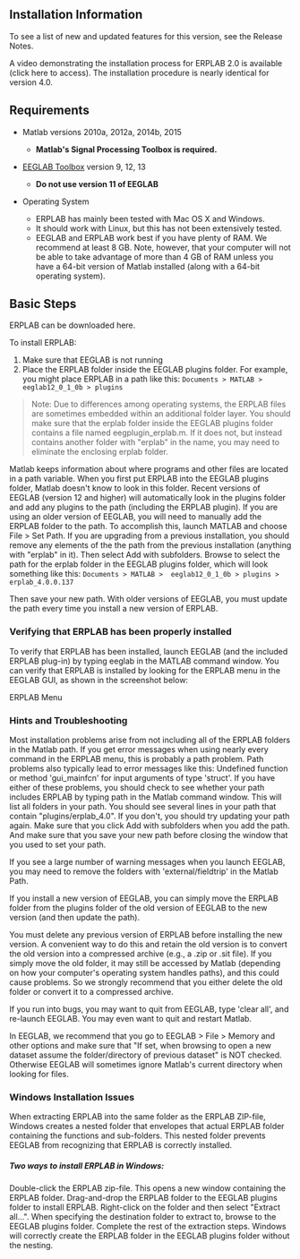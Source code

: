 ## Installation Information
To see a list of new and updated features for this version, see the Release Notes.

A video demonstrating the installation process for ERPLAB 2.0 is available (click here to access). The installation procedure is nearly identical for version 4.0.

## Requirements
- Matlab versions 2010a, 2012a, 2014b, 2015
  - **Matlab's Signal Processing Toolbox is required.**

- [EEGLAB Toolbox](http://sccn.ucsd.edu/eeglab/) version 9, 12, 13 
  - **Do not use version 11 of EEGLAB**

- Operating System
  - ERPLAB has mainly been tested with Mac OS X and Windows.  
  - It should work with Linux, but this has not been extensively tested.
  - EEGLAB and ERPLAB work best if you have plenty of RAM. We recommend at least 8 GB. Note, however, that your computer will not be able to take advantage of more than 4 GB of RAM unless you have a 64-bit version of Matlab installed (along with a 64-bit operating system).

## Basic Steps
ERPLAB can be downloaded here.

To install ERPLAB:

1. Make sure that EEGLAB is not running
2. Place the ERPLAB folder inside the EEGLAB plugins folder. For example, you might place ERPLAB in a path like this:
`Documents > MATLAB > eeglab12_0_1_0b > plugins`

> Note: Due to differences among operating systems, the ERPLAB files are sometimes embedded within an additional folder layer. You should make sure that the erplab folder inside the EEGLAB plugins folder contains a file named eegplugin_erplab.m. If it does not, but instead contains another folder with "erplab" in the name, you may need to eliminate the enclosing erplab folder.

Matlab keeps information about where programs and other files are located in a path variable.  When you first put ERPLAB into the EEGLAB plugins folder, Matlab doesn't know to look in this folder.  Recent versions of EEGLAB (version 12 and higher) will automatically look in the plugins folder and add any plugins to the path (including the ERPLAB plugin).  If you are using an older version of EEGLAB, you will need to manually add the ERPLAB folder to the path. To accomplish this, launch MATLAB and choose File > Set Path. If you are upgrading from a previous installation, you should remove any elements of the the path from the previous installation (anything with "erplab" in it). Then select Add with subfolders.  Browse to select the path for the erplab folder in the EEGLAB plugins folder, which will look something like this: `Documents > MATLAB >  eeglab12_0_1_0b > plugins > erplab_4.0.0.137`


Then save your new path. With older versions of EEGLAB, you must update the path every time you install a new version of ERPLAB.

### Verifying that ERPLAB has been properly installed
To verify that ERPLAB has been installed, launch EEGLAB (and the included ERPLAB plug-in) by typing eeglab in the MATLAB command window.  You can verify that ERPLAB is installed by looking for the ERPLAB menu in the EEGLAB GUI, as shown in the screenshot below:

ERPLAB Menu

 

### Hints and Troubleshooting
Most installation problems arise from not including all of the ERPLAB folders in the Matlab path.  If you get error messages when using nearly every command in the ERPLAB menu, this is probably a path problem.  Path problems also typically lead to error messages like this: Undefined function or method 'gui_mainfcn' for input arguments of type 'struct'.  If you have either of these problems, you should check to see whether your path includes ERPLAB by typing path in the Matlab command window.  This will list all folders in your path.  You should see several lines in your path that contain "plugins/erplab_4.0".  If you don't, you should try updating your path again.  Make sure that you click Add with subfolders when you add the path.  And make sure that you save your new path before closing the window that you used to set your path.

If you see a large number of warning messages when you launch EEGLAB, you may need to remove the folders with 'external/fieldtrip' in the Matlab Path.

If you install a new version of EEGLAB, you can simply move the ERPLAB folder from the plugins folder of the old version of EEGLAB to the new version (and then update the path). 

You must delete any previous version of ERPLAB before installing the new version.  A convenient way to do this and retain the old version is to convert the old version into a compressed archive (e.g., a .zip or .sit file).  If you simply move the old folder, it may still be accessed by Matlab (depending on how your computer's operating system handles paths), and this could cause problems.  So we strongly recommend that you either delete the old folder or convert it to a compressed archive.

If you run into bugs, you may want to quit from EEGLAB, type 'clear all', and re-launch EEGLAB.  You may even want to quit and restart Matlab.

In EEGLAB, we recommend that you go to EEGLAB > File > Memory and other options and make sure that "If set, when browsing to open a new dataset assume the folder/directory of previous dataset" is NOT checked.  Otherwise EEGLAB will sometimes ignore Matlab's current directory when looking for files.

### Windows Installation Issues
When extracting ERPLAB into the same folder as the ERPLAB ZIP-file, Windows creates a nested folder that envelopes that actual ERPLAB folder containing the functions and sub-folders. This nested folder prevents EEGLAB from recognizing that ERPLAB is correctly installed. 

##### Two ways to install ERPLAB in Windows:

Double-click the ERPLAB zip-file. This opens a new window containing the ERPLAB folder. Drag-and-drop the ERPLAB folder to the EEGLAB plugins folder to install ERPLAB.
Right-click on the folder and then select "Extract all...". When specifying the destination folder to extract to, browse to the EEGLAB plugins folder. Complete the rest of the extraction steps. Windows will correctly create the ERPLAB folder in the EEGLAB plugins folder without the nesting.